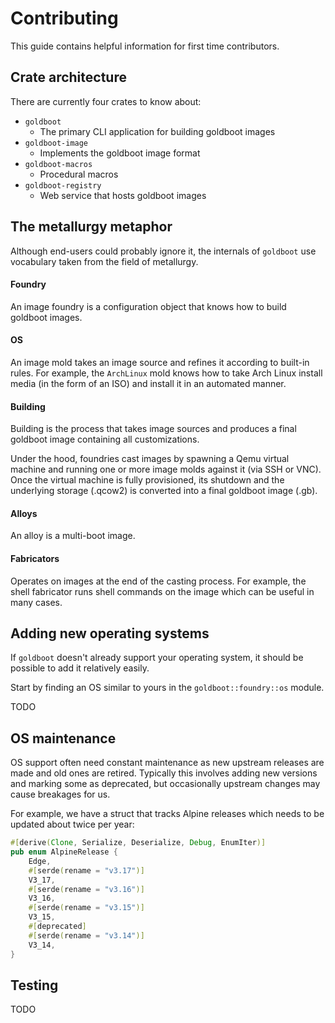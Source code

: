 # Contributing

This guide contains helpful information for first time contributors.

## Crate architecture

There are currently four crates to know about:

- `goldboot`
  - The primary CLI application for building goldboot images
- `goldboot-image`
  - Implements the goldboot image format
- `goldboot-macros`
  - Procedural macros
- `goldboot-registry`
  - Web service that hosts goldboot images

## The metallurgy metaphor

Although end-users could probably ignore it, the internals of `goldboot` use
vocabulary taken from the field of metallurgy.

#### Foundry

An image foundry is a configuration object that knows how to build goldboot
images.

#### OS

An image mold takes an image source and refines it according to built-in rules.
For example, the `ArchLinux` mold knows how to take Arch Linux install media (in
the form of an ISO) and install it in an automated manner.

#### Building

Building is the process that takes image sources and produces a final goldboot
image containing all customizations.

Under the hood, foundries cast images by spawning a Qemu virtual machine and
running one or more image molds against it (via SSH or VNC). Once the virtual
machine is fully provisioned, its shutdown and the underlying storage (.qcow2)
is converted into a final goldboot image (.gb).

#### Alloys

An alloy is a multi-boot image.

#### Fabricators

Operates on images at the end of the casting process. For example, the shell
fabricator runs shell commands on the image which can be useful in many cases.

## Adding new operating systems

If `goldboot` doesn't already support your operating system, it should be
possible to add it relatively easily.

Start by finding an OS similar to yours in the `goldboot::foundry::os` module.

TODO

## OS maintenance

OS support often need constant maintenance as new upstream releases are made and
old ones are retired. Typically this involves adding new versions and marking
some as deprecated, but occasionally upstream changes may cause breakages for
us.

For example, we have a struct that tracks Alpine releases which needs to be
updated about twice per year:

```rust
#[derive(Clone, Serialize, Deserialize, Debug, EnumIter)]
pub enum AlpineRelease {
    Edge,
    #[serde(rename = "v3.17")]
    V3_17,
    #[serde(rename = "v3.16")]
    V3_16,
    #[serde(rename = "v3.15")]
    V3_15,
    #[deprecated]
    #[serde(rename = "v3.14")]
    V3_14,
}
```

## Testing

TODO
